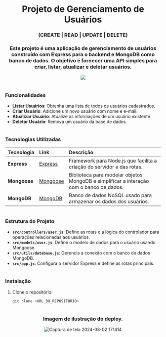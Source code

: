 <div align="center">

# Projeto de Gerenciamento de Usuários 
### (CREATE | READ | UPDATE | DELETE)

</div>

<div align="center">
   
### Este projeto é uma aplicação de gerenciamento de usuários construído com **Express** para o backend e **MongoDB** como banco de dados. O objetivo é fornecer uma API simples para criar, listar, atualizar e deletar usuários.

<p align="center"><img src="http://img.shields.io/static/v1?label=STATUS&message=CONCLUIDO&color=GREEN&style=for-the-badge"/></p> 

</div>

#

### Funcionalidades

- **Listar Usuários**: Obtenha uma lista de todos os usuários cadastrados.
- **Criar Usuário**: Adicione um novo usuário com nome e e-mail.
- **Atualizar Usuário**: Atualize as informações de um usuário existente.
- **Deletar Usuário**: Remova um usuário da base de dados.

#

### Tecnologias Utilizadas

| Tecnologia  | Link      | Descrição                           |
| :---------------- | :--------- | :---------------------------------- |
| **Express** | [Express](https://expressjs.com/pt-br/) | Framework para Node.js que facilita a criação do servidor e das rotas. |
| **Mongoose** | [Mongoose](https://mongoosejs.com/) | Biblioteca para modelar objetos MongoDB e simplificar a interação com o banco de dados. |
| **MongoDB** | [MongoDB](https://www.mongodb.com/)| Banco de dados NoSQL usado para armazenar os dados dos usuários. |

#

### Estrutura do Projeto

- **`src/controllers/user.js`**: Define as rotas e a lógica do controlador para operações relacionadas aos usuários.
- **`src/models/user.js`**: Define o modelo de dados para o usuário usando Mongoose.
- **`src/utils/database.js`**: Gerencia a conexão com o banco de dados MongoDB.
- **`src/app.js`**: Configura o servidor Express e define as rotas principais.

#

### Instalação

1. Clone o repositório:

   ```bash
   git clone <URL_DO_REPOSITORIO>

#
   
<div align="center">

### Imagem de ilustração do deploy.

![Captura de tela 2024-08-02 171414](https://github.com/user-attachments/assets/b5a7cb96-9741-4b3d-9864-e18e9f387568)

</div>
